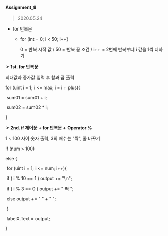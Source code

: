 #### Assignment_8

> 2020.05.24

+ for 반복문

  + for (int = 0; i < 50; i++)

    0 = 반복 시작 값 / 50 = 반복 끝 조건 / i++ = 2번째 반복부터 i 값을 1씩 더하기

**☞ 1st. for 반복문**

최대값과 증가값 입력 후 합과 곱 출력

for (uint i = 1; i <= max; i = i + plus){

​	sum01 = sum01 + i;

​	sum02 = sum02 * i;

}

**☞ 2nd. if 제어문 + for 반복문 + Operator %**

1 ~ 100 사이 숫자 출력, 3의 배수는 "짝", 줄 바꾸기

if (num > 100)

else {

​	for (uint i = 1; i <= num; i++){

​		if ( i % 10 == 1 ) output += "\n";

​			if ( i % 3 == 0 ) output += " 짝 ";

​			else output += "  " + "  ";

​	}

​	labelX.Text = output;

}